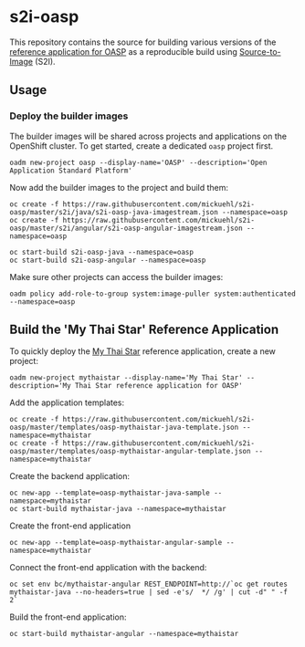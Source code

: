 # s2i-oasp

This repository contains the source for building various versions of the [reference application for OASP](https://github.com/oasp/my-thai-star) as a reproducible build using [Source-to-Image](https://github.com/openshift/source-to-image) (S2I).

## Usage

### Deploy the builder images

The builder images will be shared across projects and applications on the OpenShift cluster. To get started, create a dedicated `oasp` project first.

    oadm new-project oasp --display-name='OASP' --description='Open Application Standard Platform'

Now add the builder images to the project and build them:

    oc create -f https://raw.githubusercontent.com/mickuehl/s2i-oasp/master/s2i/java/s2i-oasp-java-imagestream.json --namespace=oasp
    oc create -f https://raw.githubusercontent.com/mickuehl/s2i-oasp/master/s2i/angular/s2i-oasp-angular-imagestream.json --namespace=oasp

    oc start-build s2i-oasp-java --namespace=oasp
    oc start-build s2i-oasp-angular --namespace=oasp

Make sure other projects can access the builder images:

    oadm policy add-role-to-group system:image-puller system:authenticated --namespace=oasp

## Build the 'My Thai Star' Reference Application

To quickly deploy the [My Thai Star](https://github.com/oasp/my-thai-star) reference application, create a new project:

    oadm new-project mythaistar --display-name='My Thai Star' --description='My Thai Star reference application for OASP'

Add the application templates:

    oc create -f https://raw.githubusercontent.com/mickuehl/s2i-oasp/master/templates/oasp-mythaistar-java-template.json --namespace=mythaistar
    oc create -f https://raw.githubusercontent.com/mickuehl/s2i-oasp/master/templates/oasp-mythaistar-angular-template.json --namespace=mythaistar

Create the backend application:

    oc new-app --template=oasp-mythaistar-java-sample --namespace=mythaistar
    oc start-build mythaistar-java --namespace=mythaistar

Create the front-end application

    oc new-app --template=oasp-mythaistar-angular-sample --namespace=mythaistar

Connect the front-end application with the backend:

    oc set env bc/mythaistar-angular REST_ENDPOINT=http://`oc get routes mythaistar-java --no-headers=true | sed -e's/  */ /g' | cut -d" " -f 2`

Build the front-end application:

    oc start-build mythaistar-angular --namespace=mythaistar

